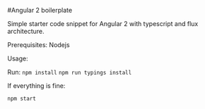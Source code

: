 #Angular 2 boilerplate

Simple starter code snippet for Angular 2 with typescript and flux architecture.

Prerequisites: Nodejs

Usage:

Run: 
`npm install` 
`npm run typings install`

If everything is fine:
 
 `npm start`
 
 